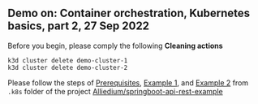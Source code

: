 ## Demo on: Container orchestration, Kubernetes basics, part 2, 27 Sep 2022

Before you begin, please comply the following **Cleaning actions**

```
k3d cluster delete demo-cluster-1
k3d cluster delete demo-cluster-2
```

Please follow the steps of 
[Prerequisites](https://github.com/Alliedium/springboot-api-rest-example/tree/master/.k8s#1-prerequisites), 
[Example 1](https://github.com/Alliedium/springboot-api-rest-example/blob/master/.k8s/01-single-pod-with-ephemeral-volume), 
and 
[Example 2](https://github.com/Alliedium/springboot-api-rest-example/blob/master/.k8s/02-pods-with-ephemeral-volume) 
from ```.k8s``` folder of the project 
[Alliedium/springboot-api-rest-example](https://github.com/Alliedium/springboot-api-rest-example/) 
